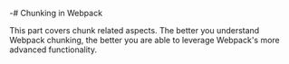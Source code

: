-# Chunking in Webpack

This part covers chunk related aspects. The better you understand Webpack chunking, the better you are able to leverage Webpack's more advanced functionality.

